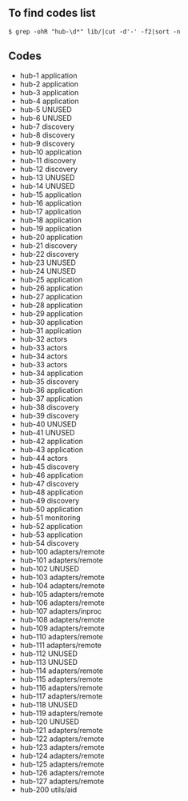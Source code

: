 ## To find codes list

    $ grep -ohR "hub-\d*" lib/|cut -d'-' -f2|sort -n

## Codes

* hub-1   application
* hub-2   application
* hub-3   application
* hub-4   application
* hub-5   UNUSED
* hub-6   UNUSED
* hub-7   discovery
* hub-8   discovery
* hub-9   discovery
* hub-10  application
* hub-11  discovery
* hub-12  discovery
* hub-13  UNUSED
* hub-14  UNUSED
* hub-15  application
* hub-16  application
* hub-17  application
* hub-18  application
* hub-19  application
* hub-20  application
* hub-21  discovery
* hub-22  discovery
* hub-23  UNUSED
* hub-24  UNUSED
* hub-25  application
* hub-26  application
* hub-27  application
* hub-28  application
* hub-29  application
* hub-30  application
* hub-31  application
* hub-32  actors
* hub-33  actors
* hub-34  actors
* hub-33  actors
* hub-34  application
* hub-35  discovery
* hub-36  application
* hub-37  application
* hub-38  discovery
* hub-39  discovery
* hub-40  UNUSED
* hub-41  UNUSED
* hub-42  application
* hub-43  application
* hub-44  actors
* hub-45  discovery
* hub-46  application
* hub-47  discovery
* hub-48  application
* hub-49  discovery
* hub-50  application
* hub-51  monitoring
* hub-52  application
* hub-53  application
* hub-54  discovery
* hub-100 adapters/remote
* hub-101 adapters/remote
* hub-102 UNUSED
* hub-103 adapters/remote
* hub-104 adapters/remote
* hub-105 adapters/remote
* hub-106 adapters/remote
* hub-107 adapters/inproc
* hub-108 adapters/remote
* hub-109 adapters/remote
* hub-110 adapters/remote
* hub-111 adapters/remote
* hub-112 UNUSED
* hub-113 UNUSED
* hub-114 adapters/remote
* hub-115 adapters/remote
* hub-116 adapters/remote
* hub-117 adapters/remote
* hub-118 UNUSED
* hub-119 adapters/remote
* hub-120 UNUSED
* hub-121 adapters/remote
* hub-122 adapters/remote
* hub-123 adapters/remote
* hub-124 adapters/remote
* hub-125 adapters/remote
* hub-126 adapters/remote
* hub-127 adapters/remote
* hub-200 utils/aid


